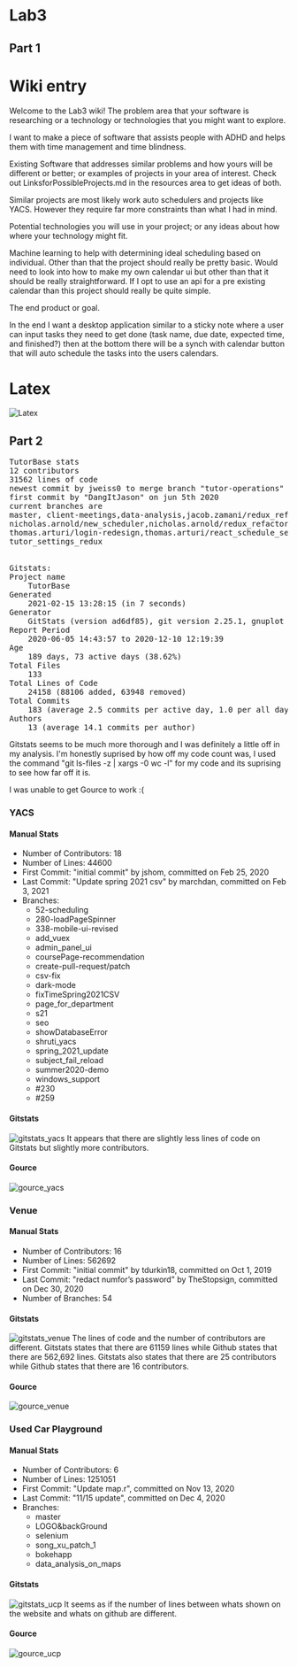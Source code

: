 # Lab3
## Part 1 
# Wiki entry
Welcome to the Lab3 wiki! The problem area that your software is researching or a technology or technologies that you might want to explore.

I want to make a piece of software that assists people with ADHD and helps them with time management and time blindness.

Existing Software that addresses similar problems and how yours will be different or better; or examples of projects in your area of interest. Check out LinksforPossibleProjects.md in the resources area to get ideas of both.

Similar projects are most likely work auto schedulers and projects like YACS. However they require far more constraints than what I had in mind.

Potential technologies you will use in your project; or any ideas about how where your technology might fit.

Machine learning to help with determining ideal scheduling based on individual. Other than that the project should really be pretty basic. Would need to look into how to make my own calendar ui but other than that it should be really straightforward. If I opt to use an api for a pre existing calendar than this project should really be quite simple.

The end product or goal.

In the end I want a desktop application similar to a sticky note where a user can input tasks they need to get done (task name, due date, expected time, and finished?) then at the bottom there will be a synch with calendar button that will auto schedule the tasks into the users calendars.
# Latex
![Latex](lab3Latex.JPG)

## Part 2 
<pre>
TutorBase stats
12 contributors 
31562 lines of code 
newest commit by jweiss0 to merge branch "tutor-operations" (dec 10,2020) 
first commit by "DangItJason" on jun 5th 2020 
current branches are 
master, client-meetings,data-analysis,jacob.zamani/redux_refactor/navigation,jacob.zamani/scheduler
nicholas.arnold/new_scheduler,nicholas.arnold/redux_refactor,schedule-meeting,
thomas.arturi/login-redesign,thomas.arturi/react_schedule_selector,
tutor_settings_redux


Gitstats:
Project name
	TutorBase
Generated
	2021-02-15 13:28:15 (in 7 seconds)
Generator
	GitStats (version ad6df85), git version 2.25.1, gnuplot 5.2 patchlevel 8
Report Period
	2020-06-05 14:43:57 to 2020-12-10 12:19:39
Age
	189 days, 73 active days (38.62%)
Total Files
	133
Total Lines of Code
	24158 (88106 added, 63948 removed)
Total Commits
	183 (average 2.5 commits per active day, 1.0 per all days)
Authors
	13 (average 14.1 commits per author)
</pre>
Gitstats seems to be much more thorough and I was definitely a little off in my analysis.
I'm honestly suprised by how off my code count was, I used the command "git ls-files -z | xargs -0 wc -l"
for my code and its suprising to see how far off it is.   

I was unable to get Gource to work :( 

### YACS

#### Manual Stats

- Number of Contributors: 18
- Number of Lines: 44600
- First Commit: "initial commit" by jshom, committed on Feb 25, 2020
- Last Commit: "Update spring 2021 csv" by marchdan, committed on Feb 3, 2021
- Branches:
    - 52-scheduling
	- 280-loadPageSpinner
	- 338-mobile-ui-revised
	- add_vuex
	- admin_panel_ui
	- coursePage-recommendation
	- create-pull-request/patch
	- csv-fix
	- dark-mode
	- fixTimeSpring2021CSV
	- page_for_department
	- s21
	- seo
	- showDatabaseError
	- shruti_yacs
	- spring_2021_update
	- subject_fail_reload
	- summer2020-demo
	- windows_support
	- #230
	- #259

#### Gitstats

![gitstats_yacs](gitstats_yacs.png)
It appears that there are slightly less lines of code on Gitstats but slightly
more contributors.

#### Gource

![gource_yacs](gource_yacs.png)

### Venue

#### Manual Stats

- Number of Contributors: 16
- Number of Lines: 562692
- First Commit: "initial commit" by tdurkin18, committed on Oct 1, 2019
- Last Commit: "redact numfor’s password" by TheStopsign, committed on Dec 30, 2020
- Number of Branches: 54

#### Gitstats

![gitstats_venue](gitstats_venue.png)
The lines of code and the number of contributors are different. Gitstats states
that there are 61159 lines while Github states that there are 562,692 lines.
Gitstats also states that there are 25 contributors while Github states that
there are 16 contributors.

#### Gource

![gource_venue](gource_venue.png)

### Used Car Playground

#### Manual Stats

- Number of Contributors: 6
- Number of Lines: 1251051
- First Commit: "Update map.r", committed on Nov 13, 2020
- Last Commit: "11/15 update", committed on Dec 4, 2020
- Branches:
    - master
    - LOGO&backGround
    - selenium
    - song_xu_patch_1
    - bokehapp
    - data_analysis_on_maps

#### Gitstats

![gitstats_ucp](gitstats_ucp.png)
It seems as if the number of lines between whats shown on the website and whats on github are different.

#### Gource

![gource_ucp](gource_ucp.png)
